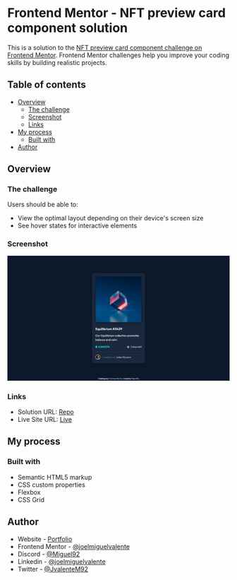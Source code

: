 # Frontend Mentor - NFT preview card component solution

This is a solution to the [NFT preview card component challenge on Frontend Mentor](https://www.frontendmentor.io/challenges/nft-preview-card-component-SbdUL_w0U). Frontend Mentor challenges help you improve your coding skills by building realistic projects. 

## Table of contents

- [Overview](#overview)
  - [The challenge](#the-challenge)
  - [Screenshot](#screenshot)
  - [Links](#links)
- [My process](#my-process)
  - [Built with](#built-with)
- [Author](#author)

## Overview

### The challenge

Users should be able to:

- View the optimal layout depending on their device's screen size
- See hover states for interactive elements

### Screenshot

![Vista previa del proyecto](Screenshot.png)


### Links

- Solution URL: [Repo](https://github.com/FMChallenges/ntf-card-component)
- Live Site URL: [Live](https://fmchallenges.github.io/ntf-card-component/)

## My process

### Built with

- Semantic HTML5 markup
- CSS custom properties
- Flexbox
- CSS Grid

## Author

- Website - [Portfolio](https://joelmiguelvalente.github.io/porfolio/)
- Frontend Mentor - [@joelmiguelvalente](https://www.frontendmentor.io/profile/joelmiguelvalente)
- Discord - [@Miguel92](https://discord.com/users/465203938900049920)
- Linkedin - [@joelmiguelvalente](https://www.linkedin.com/in/joelmiguelvalente)
- Twitter - [@JvalenteM92](https://www.twitter.com/JvalenteM92)